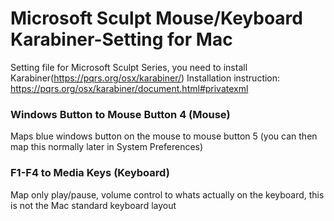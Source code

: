 # Microsoft Sculpt Mouse/Keyboard Karabiner-Setting for Mac
Setting file for Microsoft Sculpt Series, you need to install Karabiner(https://pqrs.org/osx/karabiner/)
Installation instruction: https://pqrs.org/osx/karabiner/document.html#privatexml

### Windows Button to Mouse Button 4 (Mouse)
Maps blue windows button on the mouse to mouse button 5 (you can then map this normally later in System Preferences)

### F1-F4 to Media Keys (Keyboard)
Map only play/pause, volume control to whats actually on the keyboard, this is not the Mac standard keyboard layout
